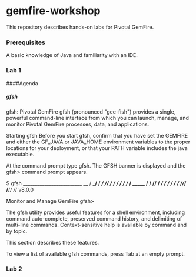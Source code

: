 # gemfire-workshop

This repository describes hands-on labs for Pivotal GemFire.

### Prerequisites
A basic knowledge of Java and familiarity with an IDE.

### Lab 1
####Agenda
##### gfsh

gfsh: Pivotal GemFire gfsh (pronounced "gee-fish") provides a single, powerful command-line interface from which you can launch, manage, and monitor Pivotal GemFire processes, data, and applications.

Starting gfsh
Before you start gfsh, confirm that you have set the GEMFIRE and either the GF_JAVA or JAVA_HOME environment variables to the proper locations for your deployment, or that your PATH variable includes the java executable.

At the command prompt type gfsh. The GFSH banner is displayed and the gfsh> command prompt appears.

$ gfsh
    _________________________     __
   / _____/ ______/ ______/ /____/ /
  / /  __/ /___  /_____  / _____  /
 / /__/ / ____/  _____/ / /    / /
/______/_/      /______/_/    /_/    v8.0.0

Monitor and Manage GemFire
gfsh>


The gfsh utility provides useful features for a shell environment, including command auto-complete, preserved command history, and delimiting of multi-line commands. Context-sensitive help is available by command and by topic.

This section describes these features.

To view a list of available gfsh commands, press Tab at an empty prompt.
### Lab 2
